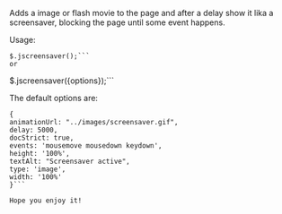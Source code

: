 Adds a image or flash movie to the page and after a delay show it lika a screensaver, blocking the page until some event happens.

Usage:
```
$.jscreensaver();```
or
```
$.jscreensaver({options});```

The default options are:
```
{
animationUrl: "../images/screensaver.gif",
delay: 5000,
docStrict: true,
events: 'mousemove mousedown keydown',
height: '100%',
textAlt: "Screensaver active",
type: 'image',
width: '100%'
}```

Hope you enjoy it!